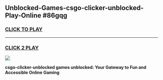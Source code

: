 
## Unblocked-Games-csgo-clicker-unblocked-Play-Online #86gqg
<h3>
<a href="https://news.freeplayer.one?title=csgo-clicker-unblocked&ref=3">CLICK TO PLAY</a></h3>
<hr>

<h3>
<a href="https://news.freeplayer.one?title=csgo-clicker-unblocked&ref=3">CLICK 2 PLAY</a>
  
</h3>

<a href="https://news.freeplayer.one?title=csgo-clicker-unblocked&ref=3"><img src="https://clearcache.store/games.png"></a>


**csgo-clicker-unblocked games unblocked: Your Gateway to Fun and Accessible Online Gaming**
